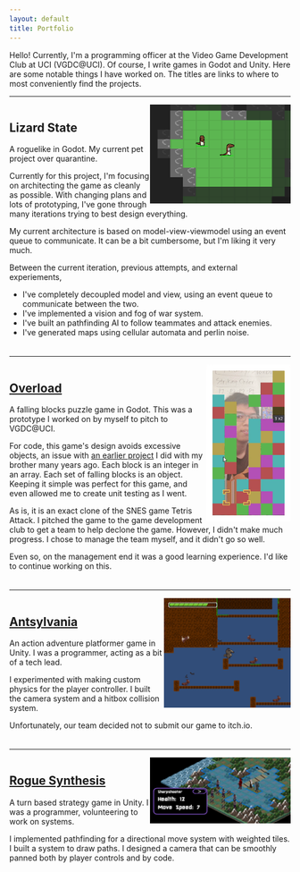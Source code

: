 ```yaml
---
layout: default
title: Portfolio
---
```


Hello!
Currently, I'm a programming officer at the Video Game Development Club at UCI (VGDC@UCI).
Of course, I write games in Godot and Unity.
Here are some notable things I have worked on.
The titles are links to where to most conveniently find the projects.

<hr>

<div style="display:flex; margin-bottom:20px">
    <div>
        <img class="hover-zoom" style="width: 50%; float: right" src="assets/images/LizardState-cropped.PNG">
        <h2 id="lizard-state"> <!-- <a href=""> --> Lizard State <!-- </a> --> </h2>
        <p>
        A roguelike in Godot.
        My current pet project over quarantine.
        </p> <p>
        Currently for this project, I'm focusing on architecting the game as cleanly as possible.
        With changing plans and lots of prototyping, I've gone through many iterations trying to best design everything.
        <!-- It feels Sisyphean to repeatedly design and scrap things, but with my effort, I now have a solid base to work on. -->
        </p> <p>
        My current architecture is based on model-view-viewmodel using an event queue to communicate.
        It can be a bit cumbersome, but I'm liking it very much.
        </p>
        Between the current iteration, previous attempts, and external experiements,
        <ul>
            <li> I've completely decoupled model and view, using an event queue to communicate between the two. </li>
            <li> I've implemented a vision and fog of war system. </li>
            <li> I've built an pathfinding AI to follow teammates and attack enemies. </li>
            <li> I've generated maps using cellular automata and perlin noise. </li>
        </ul>
    </div>
    <!-- <img class="hover-zoom" style="width: 50%; object-fit: contain" src="assets/images/LizardState-cropped.PNG"> -->
</div>

<hr>

<div style="display:flex; margin-bottom:20px">
    <div>
        <img class="hover-zoom" style="width: 30%; float: right" src="assets/images/overload.gif">
        <h2 id="overload"><a href="https://artlessavian.itch.io/overload-super-unfinished">Overload</a></h2>
        <p>
        A falling blocks puzzle game in Godot.
        This was a prototype I worked on by myself to pitch to VGDC@UCI. 
        </p> <p>
        For code, this game's design avoids excessive objects,
        an issue with
        <a href="https://github.com/kc34/tetris-attack-clone">an earlier project</a>
        I did with my brother many years ago.
        Each block is an integer in an array. Each set of falling blocks is an object.
        Keeping it simple was perfect for this game,
        and even allowed me to create unit testing as I went.
        </p> <p>
        As is, it is an exact clone of the SNES game Tetris Attack.
        I pitched the game to the game development club to get a team to help
        declone the game. However, I didn't make much progress.
        <!-- </p> <p> -->
        I chose to manage the team myself, and it didn't go so well.
        <!-- Some of it wasn't my fault, and some definitely was. -->
        <!-- The team's schedules didn't line up, so we couldn't all meet at the same time. -->
        <!-- Also, I -->
        </p> <p>
        Even so, on the management end it was a good learning experience.
        I'd like to continue working on this.
        </p>
    </div>
</div>

<hr>

<div style="display:flex; margin-bottom:20px">
    <div>
        <img class="hover-zoom" style="width: 45%; float: right" src="assets/images/Antsylvania-cropped.PNG">
        <h2 id="antsylvania"><a href="https://github.com/jaedan3/Castlevania-Fall-2019">Antsylvania</a></h2>
        <p>
        An action adventure platformer game in Unity.
        I was a programmer, acting as a bit of a tech lead.
        </p> <p>
        I experimented with making custom physics for the player controller.
        I built the camera system and a hitbox collision system.
        </p> <p>
        Unfortunately, our team decided not to submit our game to itch.io. 
        </p>
    </div>
</div>

<hr>

<div style="display:flex; margin-bottom:20px">
    <div>
        <img class="hover-zoom" style="width: 50%; float: right" src="assets/images/RogueSynthesis-cropped.PNG">
        <h2 id="rogue-synthesis"><a href="https://johantan.itch.io/rogue-synthesis">Rogue Synthesis</a></h2>
        <p>
        A turn based strategy game in Unity.
        I was a programmer, volunteering to work on systems.
        </p> <p>
        I implemented pathfinding for a directional move system with weighted tiles.
        I built a system to draw paths.
        I designed a camera that can be smoothly panned both by player controls and by code.
        </p>
    </div>
</div>